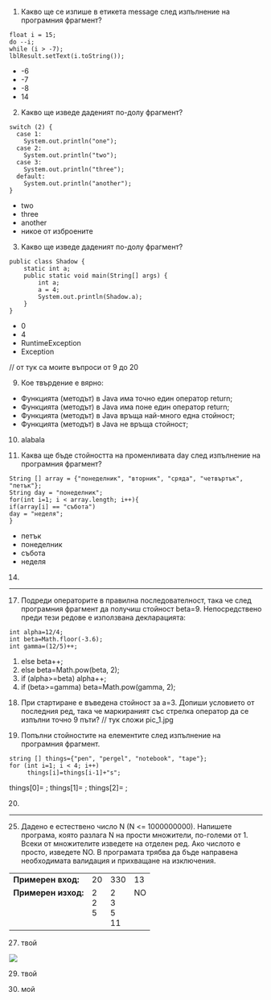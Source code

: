 1. Какво ще се изпише в етикета message след изпълнение на програмния фрагмент?

```
float i = 15;
do --i;
while (i > -7);
lblResult.setText(i.toString());
```

- -6
- -7
- -8
- 14



2. Kакво ще изведе даденият по-долу фрагмент?

```
switch (2) {
  case 1:
    System.out.println("one");
  case 2:
    System.out.println("two");
  case 3:
    System.out.println("three");
  default:
    System.out.println("another");
}
```

- two
- three
- another
- никое от изброените


3. Kакво ще изведе даденият по-долу фрагмент?
```
public class Shadow {
    static int a;
    public static void main(String[] args) {
        int a;
        a = 4;
        System.out.println(Shadow.a);
    }
}
```

- 0
- 4
- RuntimeException
- Exception

// от тук са моите въпроси от 9 до 20

9. Кое твърдение е вярно:

- Функцията (методът) в Java има точно един оператор return;
- Функцията (методът) в Java има поне един оператор return;
- Функцията (методът) в Java връща най-много една стойност;
- Функцията (методът) в Java не връща стойност;



10. alabala


13. Каква ще бъде стойността на променливата day след изпълнение на програмния фрагмент?
```
String [] array = {"понеделник", "вторник", "сряда", "четвъртък", "петък"};
String day = "понеделник";
for(int i=1; i < array.length; i++){
if(array[i] == "събота")
day = "неделя";
}
```
- петък
- понеделник
- събота
- неделя


14. 




---------------------------

17. Подреди операторите в правилна последователност, така че след програмния фрагмент да получиш стойност beta=9.
Непосредствено преди тези редове е използвана декларацията:
```
int alpha=12/4;
int beta=Math.floor(-3.6);
int gamma=(12/5)++;
```
  1)  else beta++;
  2)  else beta=Math.pow(beta, 2);
  3)  if (alpha>=beta) alpha++;
  4)  if (beta>=gamma) beta=Math.pow(gamma, 2);
   



18. При стартиране е въведена стойност за а=3. Допиши условието от последния ред, така че маркираният със стрелка оператор да се изпълни точно 9 пъти?
// тук сложи pic_1.jpg


19. Попълни стойностите на елементите след изпълнение на програмния фрагмент.
```
string [] things={"pen", "pergel", "notebook", "tape"};
for (int i=1; i < 4; i++)
     things[i]=things[i-1]+"s";
```
things[0]=                 ;
things[1]=                 ;
things[2]=                 ;


20.


--------------------------
25. Дадено е естествено число N (N <= 1000000000). Напишете програма, която разлага N на прости множители, по-големи от 1. Всеки от множителите изведете на отделен ред. Ако числото е просто, изведете NO. В програмата трябва да бъде направена необходимата валидация и прихващане на изключения.


<table>
  <tbody>
    <tr>
      <td><b>Примерен вход:</b></td>
      <td>20 </td>
      <td>330 </td>
      <td>13 </td>
    </tr>
    <tr>
      <td><b>Примерен изход:<br> &nbsp;<br>&nbsp;<br>&nbsp;<br> </b></td>
      <td>2 <br>  2 <br> 5 <br>&nbsp;</td>
      <td>2 <br>  3 <br> 5 <br> 11</td>
      <td>NO <br> &nbsp;<br>&nbsp;<br> &nbsp;<br></td>
    </tr>
  </tbody>
</table>


27. твой
<img src="https://upload.wikimedia.org/wikipedia/commons/3/3f/Greven%2C_Fuestrup%2C_Dortmund-Ems-Kanal%2C_Alte_Fahrt%2C_Sicherheitssperrtor_--_2021_--_3918.jpg">


29. твой


31. мой



